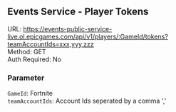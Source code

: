 ## Events Service - Player Tokens

URL: https://events-public-service-live.ol.epicgames.com/api/v1/players/:GameId/tokens?teamAccountIds=xxx,yyy,zzz \
Method: GET \
Auth Required: No

### Parameter

`GameId`: Fortnite \
`teamAccountIds`: Account Ids seperated by a comma ','
